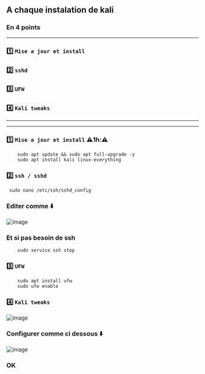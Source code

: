 ## A chaque instalation de kali

### En 4 points
---
### 1️⃣ `Mise a jour et install`
### 2️⃣ `sshd`
### 3️⃣ `UFW`
### 4️⃣ `Kali tweaks`

---
---
### 1️⃣ `Mise a jour et install` ⚠️1h:⚠️
        sudo apt update && sudo apt full-upgrade -y
        sudo apt install kali linux-everything

 ### 2️⃣ `ssh / sshd`
     sudo nano /etc/ssh/sshd_config

### Editer comme ⬇️
![image](https://github.com/user-attachments/assets/11a94ff4-fa2e-490d-a8c3-0d16db61c704)

### Et si pas besoin de ssh
        sudo service ssh stop

### 3️⃣ `UFW`
        sudo apt install ufw
        sudo ufw enable


### 4️⃣ `Kali tweaks`

![image](https://github.com/user-attachments/assets/75649a79-9754-4930-9479-0c3b25c8d3b8)

### Configurer comme ci dessous ⬇️

![image](https://github.com/user-attachments/assets/fc4413dd-341e-4bb1-8ea4-0a9e3bda89c6)

### OK




















